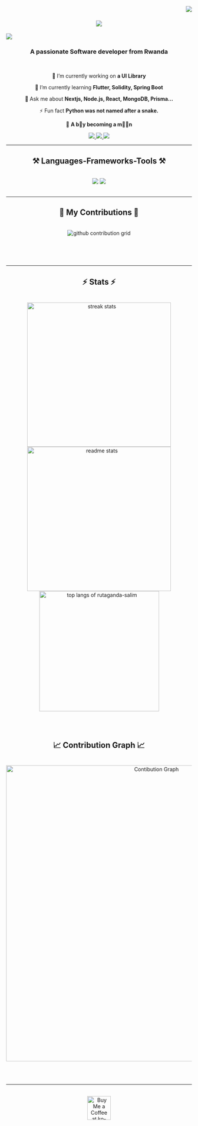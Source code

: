 
<img align="right" src="https://visitor-badge.laobi.icu/badge?page_id=rutaganda-salim.rutaganda-salim" />

<h1 align="center">
    <img src="https://readme-typing-svg.herokuapp.com?font=Righteous&size=35&center=true&vCenter=true&width=500&height=70&duration=4000&lines=Hi+There!+👋;I'm+Jean+Aime+IRAGUHA!;A+Frontend+Developer!;A+Mobile+Developer!;A+Smart+Contract+Developer!">
</h1>

<img src="https://static.vecteezy.com/system/resources/previews/006/181/890/non_2x/crypto-currency-icons-background-digital-money-exchange-of-blockchain-technology-banner-cryptocurrency-mining-and-financial-concept-vector.jpg" />

<h3 align="center">A passionate Software developer from Rwanda </h3>

<br/>

<div align="center">
 
 🔭 I’m currently working on **a UI Library**
 
 🌱 I’m currently learning **Flutter, Solidity, Spring Boot**

💬 Ask me about **Nextjs, Node.js, React, MongoDB, Prisma...**

⚡ Fun fact **Python was not named after a snake.**

🥷 **A b👦y becoming a m🧔‍♂️n**

 </div>
 
<div align="center"> 
   
  <a href="mailto:rutagandasalim@gmail.com">
    <img src="https://img.shields.io/badge/Gmail-333333?style=for-the-badge&logo=gmail&logoColor=red" />
  </a>
  <a href="https://discord.com/users/salim_008_73292" target="_blank"> <img src="https://img.shields.io/badge/Discord-7289DA?style=for-the-badge&logo=discord&logoColor=white" target="_blank" /> </a>
  <a href="https://salim-rut.vercel.app" target="_blank">
     <img src="https://img.shields.io/badge/Portfolio-FF5722?style=for-the-badge&logo=todoist&logoColor=white" target="_blank" /> <!-- sqlite, safari, google-chrome are other good icon options -->
  </a>
</div>

 <hr/>
 
<h2 align="center">⚒️ Languages-Frameworks-Tools ⚒️</h2>
<br/>
<div align="center">
    <img src="https://skillicons.dev/icons?i=typescript,javascript,nextjs,react,bootstrap,mui,tailwind,dart,redux,flutter" />
    <img src="https://skillicons.dev/icons?i=nodejs,python,spring,cpp,express,supabase,mongodb,c,java,go,mysql,prisma,solidity" /><br>
</div>

<br/>
<hr/>

<div align="center">
  <h2>🐍 My Contributions 🐍</h2>
  <br>
  <img alt="github contribution grid" src="https://raw.githubusercontent.com/rutaganda-salim/rutaganda-salim/output/github-contribution-grid-snake-dark.svg" />

  
  <br/><br/><br/>
</div>

<hr/>

<h2 align="center">⚡ Stats ⚡</h2>
<br>
<div align=center>
  <img width=390 src="https://streak-stats.demolab.com/?user=rutaganda-salim&count_private=true&theme=react&border_radius=10" alt="streak stats"/>
  <img width=390 src="https://github-readme-stats.vercel.app/api?username=rutaganda-salim&count_private=true&show_icons=true&theme=react&rank_icon=github&border_radius=10" alt="readme stats" />
  <br/>
<img width=325 align="center" src="https://github-readme-stats.vercel.app/api/top-langs/?username=rutaganda-salim&hide=HTML&langs\_count=8&layout=compact&theme=react&border\_radius=10&size\_weight=0.5&count\_weight=0.5" alt="top langs of rutaganda-salim" />
    <br />
</div>

<br/><br/>

<h2 align="center">📈 Contribution Graph 📈</h2>
<br>
<div align=center>
  <img width=800 src="https://github-readme-activity-graph.vercel.app/graph?username=rutaganda-salim&theme=tokyo-night" alt="Contibution Graph" />
</div>

<br/><br/>

<hr/> <br/> <div align="center"> <a href='https://ko-fi.com/T6T0ZUPZR' target='_blank'><img height='64' style='border:0px;height:64px;' src='https://storage.ko-fi.com/cdn/kofi1.png?v=3' border='0' alt='Buy Me a Coffee at ko-fi.com' /></a> </div> <br/>
